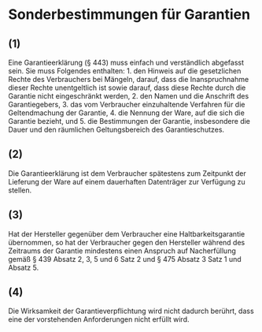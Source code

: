 # Sonderbestimmungen für Garantien



## (1)

 Eine Garantieerklärung (§ 443) muss einfach und verständlich abgefasst sein. Sie muss Folgendes enthalten:  1.
 den Hinweis auf die gesetzlichen Rechte des Verbrauchers bei Mängeln, darauf, dass die Inanspruchnahme dieser Rechte unentgeltlich ist sowie darauf, dass diese Rechte durch die Garantie nicht eingeschränkt werden,
 2.
 den Namen und die Anschrift des Garantiegebers,
 3.
 das vom Verbraucher einzuhaltende Verfahren für die Geltendmachung der Garantie,
 4.
 die Nennung der Ware, auf die sich die Garantie bezieht, und
 5.
 die Bestimmungen der Garantie, insbesondere die Dauer und den räumlichen Geltungsbereich des Garantieschutzes.


## (2)

 Die Garantieerklärung ist dem Verbraucher spätestens zum Zeitpunkt der Lieferung der Ware auf einem dauerhaften Datenträger zur Verfügung zu stellen.

## (3)

 Hat der Hersteller gegenüber dem Verbraucher eine Haltbarkeitsgarantie übernommen, so hat der Verbraucher gegen den Hersteller während des Zeitraums der Garantie mindestens einen Anspruch auf Nacherfüllung gemäß § 439 Absatz 2, 3, 5 und 6 Satz 2 und § 475 Absatz 3 Satz 1 und Absatz 5.

## (4)

 Die Wirksamkeit der Garantieverpflichtung wird nicht dadurch berührt, dass eine der vorstehenden Anforderungen nicht erfüllt wird. 


